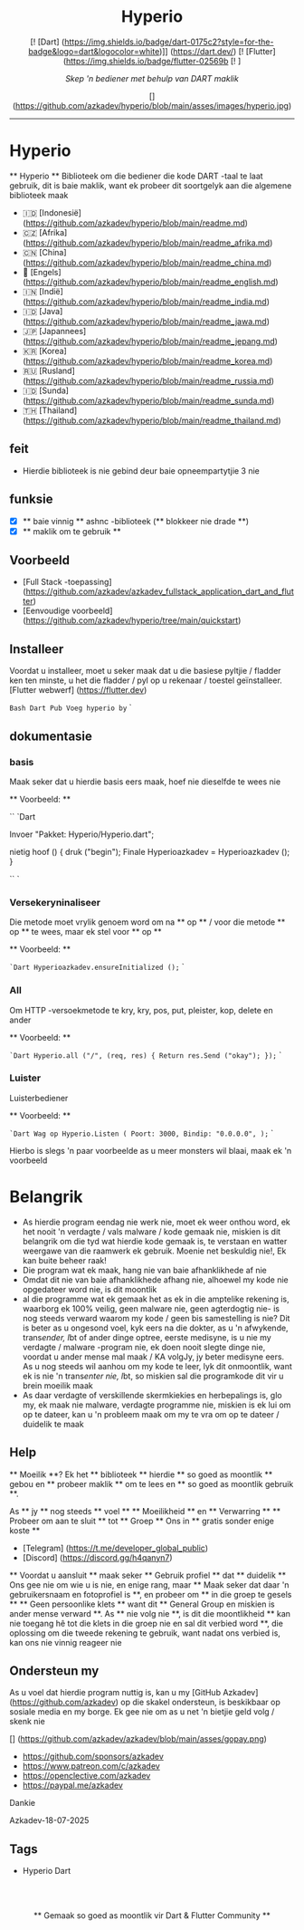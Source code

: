 <Div align = "center">

# Hyperio


[! [Dart] (https://img.shields.io/badge/dart-0175c2?style=for-the-badge&logo=dart&logocolor=white)]] (https://dart.dev/)
[! [Flutter] (https://img.shields.io/badge/flutter-02569b
[! ]

*Skep 'n bediener met behulp van DART maklik*

[] (https://github.com/azkadev/hyperio/blob/main/asses/images/hyperio.jpg)

</div>

---


# Hyperio



** Hyperio ** Biblioteek om die bediener die kode DART -taal te laat gebruik, dit is baie maklik, want ek probeer dit soortgelyk aan die algemene biblioteek maak

- 🇮🇩 [Indonesië] (https://github.com/azkadev/hyperio/blob/main/readme.md)
- 🇨🇿 [Afrika] (https://github.com/azkadev/hyperio/blob/main/readme_afrika.md)
- 🇨🇳 [China] (https://github.com/azkadev/hyperio/blob/main/readme_china.md)
- 🏴󠁧󠁢󠁥󠁮󠁧󠁿 [Engels] (https://github.com/azkadev/hyperio/blob/main/readme_english.md)
- 🇮🇳 [Indië] (https://github.com/azkadev/hyperio/blob/main/readme_india.md)
- 🇮🇩 [Java] (https://github.com/azkadev/hyperio/blob/main/readme_jawa.md)
- 🇯🇵 [Japannees] (https://github.com/azkadev/hyperio/blob/main/readme_jepang.md)
- 🇰🇷 [Korea] (https://github.com/azkadev/hyperio/blob/main/readme_korea.md)
- 🇷🇺 [Rusland] (https://github.com/azkadev/hyperio/blob/main/readme_russia.md)
- 🇮🇩 [Sunda] (https://github.com/azkadev/hyperio/blob/main/readme_sunda.md)
- 🇹🇭 [Thailand] (https://github.com/azkadev/hyperio/blob/main/readme_thailand.md)

## feit

- Hierdie biblioteek is nie gebind deur baie opneempartytjie 3 nie

## funksie

- [x] ** baie vinnig ** ashnc -biblioteek (** blokkeer nie drade **)
- [x] ** maklik om te gebruik **

## Voorbeeld

- [Full Stack -toepassing] (https://github.com/azkadev/azkadev_fullstack_application_dart_and_flutter)
- [Eenvoudige voorbeeld] (https://github.com/azkadev/hyperio/tree/main/quickstart)



## Installeer

Voordat u installeer, moet u seker maak dat u die basiese pyltjie / fladder ken ten minste, u het die fladder / pyl op u rekenaar / toestel geïnstalleer. [Flutter webwerf] (https://flutter.dev)

`` Bash
Dart Pub Voeg hyperio by
`` `

## dokumentasie


### basis

Maak seker dat u hierdie basis eers maak, hoef nie dieselfde te wees nie

** Voorbeeld: **

`` `Dart

Invoer "Pakket: Hyperio/Hyperio.dart";

nietig hoof () {
  druk ("begin");
  Finale Hyperioazkadev = Hyperioazkadev ();
}

`` `

### Versekeryninaliseer

Die metode moet vrylik genoem word om na ** op ** / voor die metode ** op ** te wees, maar ek stel voor ** op **

** Voorbeeld: **

`` `Dart
  Hyperioazkadev.ensureInitialized ();
`` `


### All

Om HTTP -versoekmetode te kry, kry, pos, put, pleister, kop, delete en ander

** Voorbeeld: **

`` `Dart
  Hyperio.all ("/", (req, res) {
    Return res.Send ("okay");
  });
`` `


### Luister

Luisterbediener

** Voorbeeld: **

`` `Dart
Wag op Hyperio.Listen (
  Poort: 3000,
  Bindip: "0.0.0.0",
);
`` `

Hierbo is slegs 'n paar voorbeelde as u meer monsters wil blaai, maak ek 'n voorbeeld

# Belangrik

- As hierdie program eendag nie werk nie, moet ek weer onthou word, ek het nooit 'n verdagte / vals malware / kode gemaak nie, miskien is dit belangrik om die tyd wat hierdie kode gemaak is, te verstaan en watter weergawe van die raamwerk ek gebruik. Moenie net beskuldig nie!, Ek kan buite beheer raak!
- Die program wat ek maak, hang nie van baie afhanklikhede af nie
- Omdat dit nie van baie afhanklikhede afhang nie, alhoewel my kode nie opgedateer word nie, is dit moontlik
- al die programme wat ek gemaak het as ek in die amptelike rekening is, waarborg ek 100% veilig, geen malware nie, geen agterdogtig nie- is nog steeds verward waarom my kode / geen bis samestelling is nie? Dit is beter as u ongesond voel, kyk eers na die dokter, as u 'n afwykende, trans*ender, l*bt of ander dinge optree, eerste medisyne, is u nie my verdagte / malware -program nie, ek doen nooit slegte dinge nie, voordat u ander mense mal maak / KA volgJy, jy beter medisyne eers. As u nog steeds wil aanhou om my kode te leer, lyk dit onmoontlik, want ek is nie 'n trans*enter nie, l*bt, so miskien sal die programkode dit vir u brein moeilik maak
- As daar verdagte of verskillende skermkiekies en herbepalings is, glo my, ek maak nie malware, verdagte programme nie, miskien is ek lui om op te dateer, kan u 'n probleem maak om my te vra om op te dateer / duidelik te maak

## Help

** Moeilik **? Ek het ** biblioteek ** hierdie ** so goed as moontlik ** gebou en ** probeer maklik ** om te lees en ** so goed as moontlik gebruik **. 

As ** jy ** nog steeds ** voel ** ** Moeilikheid ** en ** Verwarring ** ** Probeer om aan te sluit ** tot ** Groep ** Ons in ** gratis sonder enige koste **

- [Telegram] (https://t.me/developer_global_public)
- [Discord] (https://discord.gg/h4qanyn7)

** Voordat u aansluit ** maak seker ** Gebruik profiel ** dat ** duidelik ** Ons gee nie om wie u is nie, en enige rang, maar ** Maak seker dat daar 'n gebruikersnaam en fotoprofiel is **, en probeer om ** in die groep te gesels ** ** Geen persoonlike klets ** want dit ** General Group en miskien is ander mense verward **. As ** nie volg nie **, is dit die moontlikheid ** kan nie toegang hê tot die klets in die groep nie en sal dit verbied word **, die oplossing om die tweede rekening te gebruik, want nadat ons verbied is, kan ons nie vinnig reageer nie


## Ondersteun my

As u voel dat hierdie program nuttig is, kan u my [GitHub Azkadev] (https://github.com/azkadev) op die skakel ondersteun, is beskikbaar op sosiale media en my borge. Ek gee nie om as u net 'n bietjie geld volg / skenk nie

[] (https://github.com/azkadev/azkadev/blob/main/asses/gopay.png)

- https://github.com/sponsors/azkadev
- https://www.patreon.com/c/azkadev
- https://openclective.com/azkadev
- https://paypal.me/azkadev

Dankie


Azkadev-18-07-2025


## Tags

- Hyperio Dart

</br>
</br>


<Div align = "center">

** Gemaak so goed as moontlik vir Dart & Flutter Community **

</div>